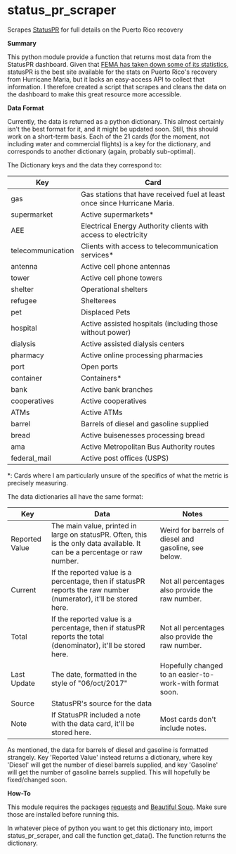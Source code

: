 # status_pr_scraper
Scrapes <a href=status.pr>StatusPR</a> for full details on the Puerto Rico recovery

<b>Summary</b>

This python module provide a function that returns most data from the StatusPR dashboard. Given that 
<a href="https://www.theatlantic.com/politics/archive/2017/10/why-did-fema-remove-stats-about-puerto-ricos-recovery/542343/">FEMA has taken down some of its statistics</a>,
statusPR is the best site available for the stats on Puerto Rico's recovery from Hurricane Maria, but it lacks an easy-access API to collect that information.
I therefore created a script that scrapes and cleans the data on the dashboard to make this great resource more accessible.

<b>Data Format</b>

Currently, the data is returned as a python dictionary. This almost certainly isn't the best format for it, and it might be updated soon.
Still, this should work on a short-term basis.
Each of the 21 cards (for the moment, not including water and commercial flights) is a key for the dictionary, and corresponds to another dictionary (again, probably sub-optimal).

The Dictionary keys and the data they correspond to:

Key | Card
--- | ---
gas | Gas stations that have received fuel at least once since Hurricane Maria.
supermarket | Active supermarkets*
AEE | Electrical Energy Authority clients with access to electricity
telecommunication | Clients with access to telecommunication services*
antenna | Active cell phone antennas
tower | Active cell phone towers
shelter | Operational shelters
refugee | Shelterees
pet | Displaced Pets
hospital | Active assisted hospitals (including those without power)
dialysis | Active assisted dialysis centers
pharmacy | Active online processing pharmacies
port | Open ports
container | Containers*
bank | Active bank branches
cooperatives | Active cooperatives
ATMs | Active ATMs
barrel | Barrels of diesel and gasoline supplied
bread | Active buisenesses processing bread
ama | Active Metropolitan Bus Authority routes
federal_mail | Active post offices (USPS)

*: Cards where I am particularly unsure of the specifics of what the metric is precisely measuring.

The data dictionaries all have the same format:

Key | Data | Notes
--- | --- | --- |
Reported Value | The main value, printed in large on statusPR. Often, this is the only data available. It can be a percentage or raw number. | Weird for barrels of diesel and gasoline, see below.
Current | If the reported value is a percentage, then if statusPR reports the raw number (numerator), it'll be stored here. | Not all percentages also provide the raw number.
Total | If the reported value is a percentage, then if statusPR reports the total (denominator), it'll be stored here. | Not all percentages also provide the raw number.
Last Update | The date, formatted in the style of "06/oct/2017" | Hopefully changed to an easier-to-work-with format soon.
Source | StatusPR's source for the data |
Note | If StatusPR included a note with the data card, it'll be stored here. | Most cards don't include notes.

As mentioned, the data for barrels of diesel and gasoline is formatted strangely. Key 'Reported Value' 
instead returns a dictionary, where key 'Diesel' will get the number of diesel barrels supplied, and key 'Gasoline' will get the number of 
gasoline barrels supplied. This will hopefully be fixed/changed soon. 


<b>How-To</b>

This module requires the packages <a href="http://docs.python-requests.org/en/master/">requests</a> and
<a href="https://www.crummy.com/software/BeautifulSoup/">Beautiful Soup</a>. Make sure those are installed before running this.

In whatever piece of python you want to get this dictionary into, import status_pr_scraper, and call the function get_data().
The function returns the dictionary.
